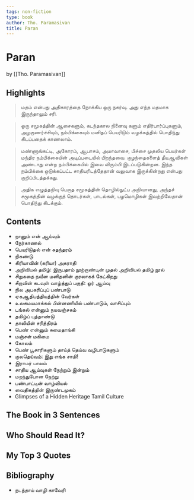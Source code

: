 ```yaml
---
tags: non-fiction
type: book
author: Tho. Paramasivan
title: Paran
---
```


# Paran
by [[Tho. Paramasivan]]

## Highlights
> மதம் என்பது அதிகாரத்தை நோக்கிய ஒரு நகர்வு. அது எந்த மதமாக இருந்தாலும் சரி.

> ஒரு சமூகத்தின் ஆசைகளும், கடந்தகால நினைவு களும் எதிர்பார்ப்புகளும், அழகுணர்ச்சியும், நம்பிக்கையும் மனிதப் பெயரிடும் வழக்கத்தில் பொதிந்து கிடப்பதைக் காணலாம்.

> மண்ணாங்கட்டி, அகோரம், ஆபாசம், அமாவாசை, பிச்சை முதலிய பெயர்கள் மந்திர நம்பிக்கையின் அடிப்படையில் பிறந்தவை. குழந்தைகளைத் தீயஆவிகள் அண்டாது என்ற நம்பிக்கையில் இவை விரும்பி இடப்படுகின்றன. இந்த நம்பிக்கை ஒடுக்கப்பட்ட சாதியரிடத்தேதான் வலுவாக இருக்கின்றது என்பது குறிப்பிடத்தக்கது.

> அதிக எழுத்தறிவு பெறாத சமூகத்தின் தொழில்நுட்ப அறிவானது, அந்தச் சமூகத்தின் வழக்குத் தொடர்கள், பாடல்கள், பழமொழிகள் இவற்றிலேதான் பொதிந்து கிடக்கும்.

## Contents
* நானும் என் ஆய்வும்
* நேர்காணல்
* பெயரிடுதல் என் சுதந்தரம்
* நிகண்டு
* கிரியாவின் (கரியா) அகராதி
* அறிவியல் தமிழ்: இருபதாம் நூற்றாண்டின் முதல் அறிவியல் தமிழ் நூல்
* சிறுகதை நவீன மனிதனின் குரலாகக் கேட்கிறது
* சீறாவின் கடவுள் வாழ்த்துப் பகுதி: ஓர் ஆய்வு
* நில அபகரிப்புப் பண்பாடு
* ஏகஆதிபத்தியத்தின் வேர்கள்
* உலகமயமாக்கல் பின்னணியில் பண்பாடும், வாசிப்பும்
* டங்கல் என்னும் நயவஞ்சகம்
* தமிழ்ப் புத்தாண்டு
* தாலியின் சரித்திரம்
* பெண் என்னும் சுமைதாங்கி
* மஞ்சள் மகிமை
* கோலம்
* பெண் பூசாரிகளும் தாய்த் தெய்வ வழிபாடுகளும்
* குலதெய்வம்: இது எங்க சாமி!
* இராமர் பாலம்
* சாதிய ஆய்வுகள் நேற்றும் இன்றும்
* மறந்துபோன நேற்று
* பண்பாட்டின் வாழ்வியல்
* வைதிகத்தின் இருண்டமுகம்
* Glimpses of a Hidden Heritage Tamil Culture

## The Book in 3 Sentences

## Who Should Read It?

## My Top 3 Quotes

## Bibliography
* நடந்தாய் வாழி காவேரி
